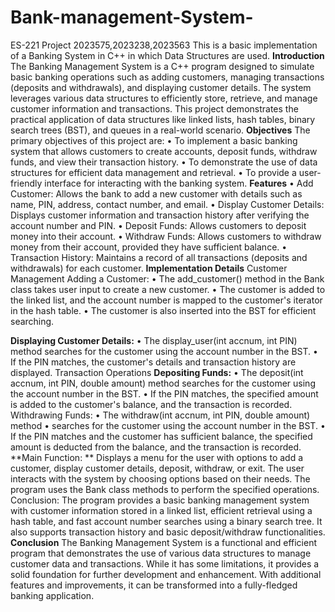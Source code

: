 # Bank-management-System-
ES-221 Project 2023575,2023238,2023563
This is a basic implementation of a Banking System in C++ in which Data Structures are used.
**Introduction**
The Banking Management System is a C++ program designed to simulate basic banking operations such as adding customers, managing transactions (deposits and withdrawals), and displaying customer details. The system leverages various data structures to efficiently store, retrieve, and manage customer information and transactions. This project demonstrates the practical application of data structures like linked lists, hash tables, binary search trees (BST), and queues in a real-world scenario.
 **Objectives**
The primary objectives of this project are:
•	To implement a basic banking system that allows customers to create accounts, deposit funds, withdraw funds, and view their transaction history.
•	To demonstrate the use of data structures for efficient data management and retrieval.
•	To provide a user-friendly interface for interacting with the banking system.
**Features**
•	Add Customer: Allows the bank to add a new customer with details such as name, PIN, address, contact number, and email.
•	Display Customer Details: Displays customer information and transaction history after verifying the account number and PIN.
•	Deposit Funds: Allows customers to deposit money into their account.
•	Withdraw Funds: Allows customers to withdraw money from their account, provided they have sufficient balance.
•	Transaction History: Maintains a record of all transactions (deposits and withdrawals) for each customer.
**Implementation Details**
Customer Management
Adding a Customer:
•	The add_customer() method in the Bank class takes user input to create a new customer. 
•	The customer is added to the linked list, and the account number is mapped to the customer's iterator in the hash table.
•	The customer is also inserted into the BST for efficient searching.

**Displaying Customer Details:**
•	The display_user(int accnum, int PIN) method searches for the customer using the account number in the BST.
•	If the PIN matches, the customer's details and transaction history are displayed.
Transaction Operations
**Depositing Funds:**
•	The deposit(int accnum, int PIN, double amount) method searches for the customer using the account number in the BST.
•	If the PIN matches, the specified amount is added to the customer's balance, and the transaction is recorded.
Withdrawing Funds:
•	The withdraw(int accnum, int PIN, double amount) method
•	searches for the customer using the account number in the BST.
•	If the PIN matches and the customer has sufficient balance, the specified amount is deducted from the balance, and the transaction is recorded.
**Main Function: **
Displays a menu for the user with options to add a customer, display customer details, deposit, withdraw, or exit. The user interacts with the system by choosing options based on their needs. The program uses the Bank class methods to perform the specified operations. Conclusion: The program provides a basic banking management system with customer information stored in a linked list, efficient retrieval using a hash table, and fast account number searches using a binary search tree. It also supports transaction history and basic deposit/withdraw functionalities.
**Conclusion**
The Banking Management System is a functional and efficient program that demonstrates the use of various data structures to manage customer data and transactions. While it has some limitations, it provides a solid foundation for further development and enhancement. With additional features and improvements, it can be transformed into a fully-fledged banking application.
